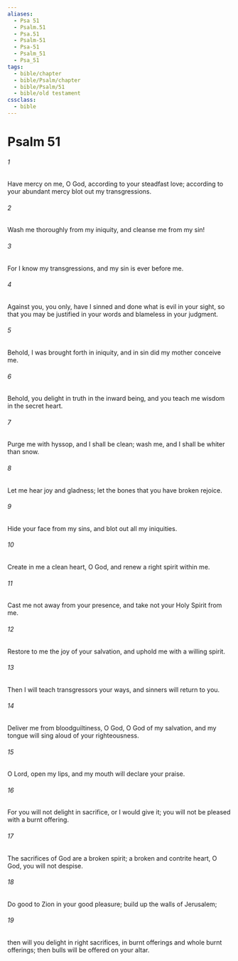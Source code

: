 ```yaml
---
aliases:
  - Psa 51
  - Psalm.51
  - Psa.51
  - Psalm-51
  - Psa-51
  - Psalm_51
  - Psa_51
tags:
  - bible/chapter
  - bible/Psalm/chapter
  - bible/Psalm/51
  - bible/old testament
cssclass:
  - bible
---
```


# Psalm 51

###### 1
Have mercy on me, O God, according to your steadfast love; according to your abundant mercy   blot out my transgressions.
###### 2
Wash me thoroughly from my iniquity, and cleanse me from my sin!
###### 3
For I know my transgressions, and my sin is ever before me.
###### 4
Against you, you only, have I sinned and done what is evil in your sight,   so that you may be justified in your words and blameless in your judgment.
###### 5
Behold, I was brought forth in iniquity, and in sin did my mother conceive me.
###### 6
Behold, you delight in truth in the inward being, and you teach me wisdom in the secret heart.
###### 7
Purge me with hyssop, and I shall be clean;   wash me, and I shall be whiter than snow.
###### 8
Let me hear joy and gladness;   let the bones that you have broken rejoice.
###### 9
Hide your face from my sins, and blot out all my iniquities.
###### 10
Create in me a clean heart, O God, and renew a right spirit within me.
###### 11
Cast me not away from your presence, and take not your Holy Spirit from me.
###### 12
Restore to me the joy of your salvation, and uphold me with a willing spirit.
###### 13
Then I will teach transgressors your ways, and sinners will return to you.
###### 14
Deliver me from bloodguiltiness, O God, O God of my salvation, and my tongue will sing aloud of your righteousness.
###### 15
O Lord, open my lips, and my mouth will declare your praise.
###### 16
For you will not delight in sacrifice, or I would give it; you will not be pleased with a burnt offering.
###### 17
The sacrifices of God are a broken spirit; a broken and contrite heart, O God, you will not despise.
###### 18
Do good to Zion in your good pleasure;   build up the walls of Jerusalem;
###### 19
then will you delight in right sacrifices, in burnt offerings and whole burnt offerings; then bulls will be offered on your altar.


